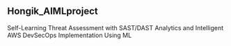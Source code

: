 ## Hongik_AIMLproject
Self-Learning Threat Assessment with SAST/DAST Analytics and Intelligent AWS DevSecOps Implementation Using ML
